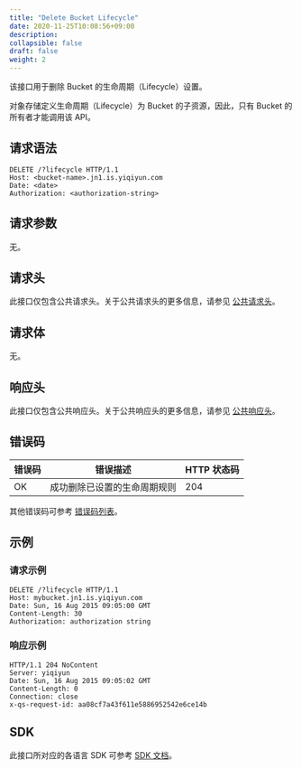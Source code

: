 ```yaml
---
title: "Delete Bucket Lifecycle"
date: 2020-11-25T10:08:56+09:00
description:
collapsible: false
draft: false
weight: 2
---
```


该接口用于删除 Bucket 的生命周期（Lifecycle）设置。

对象存储定义生命周期（Lifecycle）为 Bucket 的子资源，因此，只有 Bucket 的所有者才能调用该 API。

## 请求语法

```http
DELETE /?lifecycle HTTP/1.1
Host: <bucket-name>.jn1.is.yiqiyun.com
Date: <date>
Authorization: <authorization-string>
```

## 请求参数

无。

## 请求头

此接口仅包含公共请求头。关于公共请求头的更多信息，请参见 [公共请求头](/storage/object-storage/api/common_header/#请求头字段-request-header)。

## 请求体

无。

## 响应头

此接口仅包含公共响应头。关于公共响应头的更多信息，请参见 [公共响应头](/storage/object-storage/api/common_header/#响应头字段-response-header)。

## 错误码

| 错误码 | 错误描述 | HTTP 状态码 |
| --- | --- | --- |
| OK | 成功删除已设置的生命周期规则 | 204 |

其他错误码可参考 [错误码列表](/storage/object-storage/api/error_code/#错误码列表)。

## 示例

### 请求示例

```http
DELETE /?lifecycle HTTP/1.1
Host: mybucket.jn1.is.yiqiyun.com
Date: Sun, 16 Aug 2015 09:05:00 GMT
Content-Length: 30
Authorization: authorization string
```

### 响应示例

```http
HTTP/1.1 204 NoContent
Server: yiqiyun
Date: Sun, 16 Aug 2015 09:05:02 GMT
Content-Length: 0
Connection: close
x-qs-request-id: aa08cf7a43f611e5886952542e6ce14b
```

## SDK

此接口所对应的各语言 SDK 可参考 [SDK 文档](/storage/object-storage/sdk/)。
